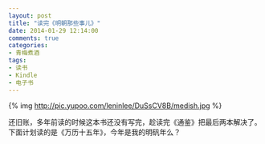 ```yaml
---
layout: post
title: "读完《明朝那些事儿》"
date: 2014-01-29 12:14:00
comments: true
categories:
- 青梅煮酒
tags:
- 读书
- Kindle
- 电子书
---
```


{% img http://pic.yupoo.com/leninlee/DuSsCV8B/medish.jpg %}

还旧账，多年前读的时候这本书还没有写完，趁读完《通鉴》把最后两本解决了。下面计划读的是《万历十五年》，今年是我的明矾年么？
